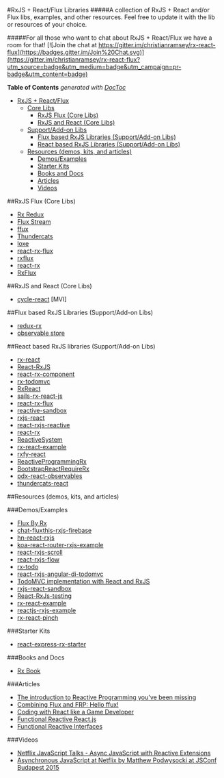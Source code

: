 #RxJS + React/Flux Libraries
#####A collection of RxJS + React and/or Flux libs, examples, and other resources. Feel free to update it with the lib or resources of your choice.

#####For all those who want to chat about RxJS + React/Flux we have a room for that!
[![Join the chat at https://gitter.im/christianramsey/rx-react-flux](https://badges.gitter.im/Join%20Chat.svg)](https://gitter.im/christianramsey/rx-react-flux?utm_source=badge&utm_medium=badge&utm_campaign=pr-badge&utm_content=badge)

**Table of Contents**  *generated with [DocToc](http://doctoc.herokuapp.com/)*

- [RxJS + React/Flux](#)
	- [Core Libs](#rxjs-flux-core-libs)
		- [RxJS Flux (Core Libs)](#rxjs-flux-core-libs)
		- [RxJS and React (Core Libs)](#rxjs-and-react-core-libs)
	- [Support/Add-on Libs](#flux-based-rxjs-libraries-supportadd-on-libs)
		- [Flux based RxJS Libraries (Support/Add-on Libs)](#flux-based-rxjs-libraries-supportadd-on-libs)
		- [React based RxJS Libraries (Support/Add-on Libs)](#react-based-rxjs-libraries-supportadd-on-libs)
	- [Resources (demos, kits, and articles)](#resources-demos-kits-and-articles)
		- [Demos/Examples](#demosexamples)
		- [Starter Kits](#starter-kits)
		- [Books and Docs](#books-and-docs)
		- [Articles](#articles)
		- [Videos](#videos)


##RxJS Flux (Core Libs)
- [Rx Redux](https://github.com/jas-chen/rx-redux)
- [Flux Stream](https://github.com/skellyb/fluxstream)
- [ffux](https://github.com/milankinen/ffux)
- [Thundercats](https://github.com/ThunderCatsJS/thundercats)
- [loxe](https://github.com/ahomu/Loxe)
- [react-rx-flux](https://www.github.com/xgrommx/react-rx-flux)
- [rxflux](https://www.github.com/gyzerok/rxflux)
- [react-rx](https://www.github.com/Mosho1/react-rx)
- [RxFlux](https://www.github.com/johan-olsson/RxFlux)

##RxJS and React (Core Libs)

- [cycle-react](https://github.com/pH200/cycle-react) [MVI]

##Flux based RxJS Libraries (Support/Add-on Libs)

- [redux-rx](https://github.com/acdlite/redux-rx)
- [observable store](https://github.com/flipflops/observable-store)

##React based RxJS libraries (Support/Add-on Libs)

- [rx-react](https://www.github.com/fdecampredon/rx-react)
- [React-RxJS](https://www.github.com/Cmdv/React-RxJS)
- [react-rx-component](https://www.github.com/acdlite/react-rx-component)
- [rx-todomvc](https://www.github.com/footballradar/rx-todomvc)
- [RxReact](https://www.github.com/AlexMost/RxReact)
- [sails-rx-react-js](https://www.github.com/erikschlegel/sails-rx-react-js)
- [react-rx-flux](https://www.github.com/xgrommx/react-rx-flux)
- [reactive-sandbox](https://www.github.com/joelhooks/reactive-sandbox)
- [rxjs-react](https://www.github.com/bobiblazeski/rxjs-react)
- [react-rxjs-reactive](https://www.github.com/s5ot/react-rxjs-reactive)
- [react-rx](https://www.github.com/Mosho1/react-rx)
- [ReactiveSystem](https://www.github.com/Willmo36/ReactiveSystem)
- [rx-react-example](https://www.github.com/fdecampredon/rx-react-example)
- [rxfy-react](https://www.github.com/xgrommx/rxfy-react)
- [ReactiveProgrammingRx](https://www.github.com/nvankaam/ReactiveProgrammingRx)
- [BootstrapReactRequireRx](https://www.github.com/dwsmorris/BootstrapReactRequireRx)
- [pdx-react-observables](https://www.github.com/iirvine/pdx-react-observables)
- [thundercats-react](https://github.com/thundercatsjs/thundercats-react)

##Resources (demos, kits, and articles)

###Demos/Examples
- [Flux By Rx](https://github.com/duncanmak/experiments/tree/action-playback/flux-by-rx)
- [chat-fluxthis-rxjs-firebase](https://www.github.com/tjwudi/chat-fluxthis-rxjs-firebase)
- [hn-react-rxjs](https://www.github.com/ahomu/hn-react-rxjs)
- [koa-react-router-rxjs-example](https://www.github.com/oscarduignan/koa-react-router-rxjs-example)
- [react-rxjs-scroll](https://www.github.com/justinwoo/react-rxjs-scroll)
- [react-rxjs-flow](https://www.github.com/justinwoo/react-rxjs-flow)
- [rx-todo](https://www.github.com/stepennwolf/rx-todo)
- [react-rxjs-angular-di-todomvc](https://www.github.com/joelhooks/react-rxjs-angular-di-todomvc) 
- [TodoMVC implementation with React and RxJS](https://github.com/fdecampredon/react-rxjs-todomvc)
- [rxjs-react-sandbox](https://www.github.com/masotime/rxjs-react-sandbox)
- [React-RxJs-testing](https://www.github.com/Jrende/React-RxJs-testing)
- [rx-react-example](https://www.github.com/fdecampredon/rx-react-example)
- [reactjs-rxjs-example](https://www.github.com/kmcclosk/reactjs-rxjs-example)
- [rx-react-pinch](https://github.com/hugobessaa/rx-react-pinch)

###Starter Kits

- [react-express-rx-starter](https://www.github.com/cesarvelandia/react-express-rx-starter)
 
###Books and Docs
- [Rx Book](http://xgrommx.github.io/rx-book)

###Articles

- [The introduction to Reactive Programming you've been missing](https://gist.github.com/staltz/868e7e9bc2a7b8c1f754)
- [Combining Flux and FRP: Hello ffux!](https://medium.com/@milankinen/combining-flux-and-frp-hello-ffux-b04ff20fcbc6)
- [Coding with React like a Game Developer](https://medium.com/@PhilPlckthun/coding-with-react-like-a-game-developer-e39ffaed1643)
- [Functional Reactive React.js](https://medium.com/@garychambers108/functional-reactive-react-js-b04a8d97a540)
- [Functional Reactive Interfaces](https://medium.com/@bobiblazeski/functional-reactive-interfaces-e8de034de6bd)

###Videos

- [Netflix JavaScript Talks - Async JavaScript with Reactive Extensions](https://www.youtube.com/watch?v=XRYN2xt11Ek)
- [Asynchronous JavaScript at Netflix by Matthew Podwysocki at JSConf Budapest 2015](https://www.youtube.com/watch?v=a8W5VVGO-jA)




